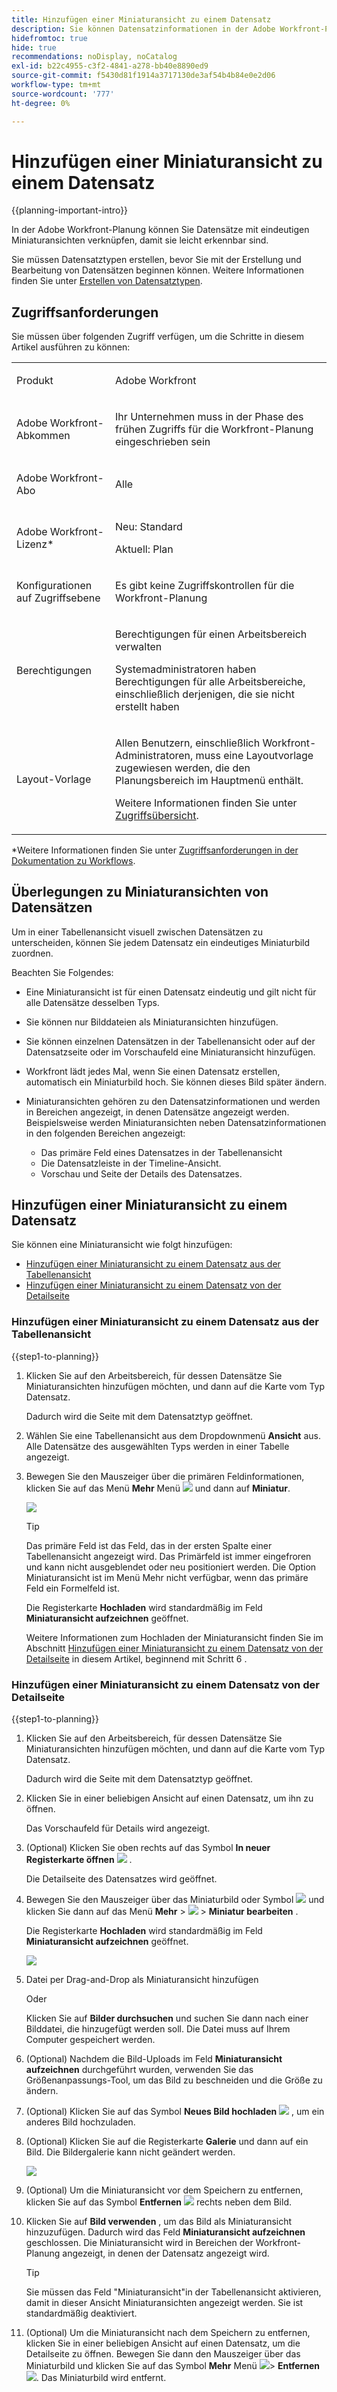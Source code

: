```yaml
---
title: Hinzufügen einer Miniaturansicht zu einem Datensatz
description: Sie können Datensatzinformationen in der Adobe Workfront-Planung bearbeiten und jeden Datensatz mit individuellen Miniaturansichten verknüpfen, damit sie leicht erkennbar sind.
hidefromtoc: true
hide: true
recommendations: noDisplay, noCatalog
exl-id: b22c4955-c3f2-4841-a278-bb40e8890ed9
source-git-commit: f5430d81f1914a3717130de3af54b4b84e0e2d06
workflow-type: tm+mt
source-wordcount: '777'
ht-degree: 0%

---
```


<!--update the metadata with real information-->

# Hinzufügen einer Miniaturansicht zu einem Datensatz

{{planning-important-intro}}

In der Adobe Workfront-Planung können Sie Datensätze mit eindeutigen Miniaturansichten verknüpfen, damit sie leicht erkennbar sind.

Sie müssen Datensatztypen erstellen, bevor Sie mit der Erstellung und Bearbeitung von Datensätzen beginnen können.
Weitere Informationen finden Sie unter [Erstellen von Datensatztypen](/help/quicksilver/planning/architecture/create-record-types.md).

## Zugriffsanforderungen

<!--************double-check permissions here - asking Isk and Lilit what permissions users need for adding thumbnails-->

Sie müssen über folgenden Zugriff verfügen, um die Schritte in diesem Artikel ausführen zu können:

<table style="table-layout:auto">
 <col>
 </col>
 <col>
 </col>
 <tbody>
    <tr>
<tr>
<td>
   <p> Produkt</p> </td>
   <td>
   <p> Adobe Workfront</p> </td>
  </tr>  
 <td role="rowheader"><p>Adobe Workfront-Abkommen</p></td>
   <td>
<p>Ihr Unternehmen muss in der Phase des frühen Zugriffs für die Workfront-Planung eingeschrieben sein </p>
   </td>
  </tr>
  <tr>
   <td role="rowheader"><p>Adobe Workfront-Abo</p></td>
   <td>
<p>Alle</p>
   </td>
  </tr>
  <tr>
   <td role="rowheader"><p>Adobe Workfront-Lizenz*</p></td>
   <td>
   <p>Neu: Standard</p> 
   <p>Aktuell: Plan</p>

</td>
  </tr>

<tr>
   <td role="rowheader"><p>Konfigurationen auf Zugriffsebene</p></td>
   <td> <p>Es gibt keine Zugriffskontrollen für die Workfront-Planung </p>  
</td>
  </tr>
<tr>
   <td role="rowheader"><p>Berechtigungen</p></td>
   <td> <p>Berechtigungen für einen Arbeitsbereich verwalten </p>  
   <p>Systemadministratoren haben Berechtigungen für alle Arbeitsbereiche, einschließlich derjenigen, die sie nicht erstellt haben</p>
</td>
  </tr>
<tr>
   <td role="rowheader"><p>Layout-Vorlage</p></td>
   <td>  <p>Allen Benutzern, einschließlich Workfront-Administratoren, muss eine Layoutvorlage zugewiesen werden, die den Planungsbereich im Hauptmenü enthält. </p> <p>Weitere Informationen finden Sie unter <a href="/help/quicksilver/planning/access/access-overview.md">Zugriffsübersicht</a>. </p>  
</td>
  </tr>

</tbody>
</table>

*Weitere Informationen finden Sie unter [Zugriffsanforderungen in der Dokumentation zu Workflows](/help/quicksilver/administration-and-setup/add-users/access-levels-and-object-permissions/access-level-requirements-in-documentation.md).

## Überlegungen zu Miniaturansichten von Datensätzen

Um in einer Tabellenansicht visuell zwischen Datensätzen zu unterscheiden, können Sie jedem Datensatz ein eindeutiges Miniaturbild zuordnen.

Beachten Sie Folgendes:

* Eine Miniaturansicht ist für einen Datensatz eindeutig und gilt nicht für alle Datensätze desselben Typs.
* Sie können nur Bilddateien als Miniaturansichten hinzufügen.
  <!--above: when you know exactly what type of files are allowed, add the exact extensions above-->
* Sie können einzelnen Datensätzen in der Tabellenansicht oder auf der Datensatzseite oder im Vorschaufeld eine Miniaturansicht hinzufügen.
* Workfront lädt jedes Mal, wenn Sie einen Datensatz erstellen, automatisch ein Miniaturbild hoch. Sie können dieses Bild später ändern.
* Miniaturansichten gehören zu den Datensatzinformationen und werden in Bereichen angezeigt, in denen Datensätze angezeigt werden. Beispielsweise werden Miniaturansichten neben Datensatzinformationen in den folgenden Bereichen angezeigt:

   * Das primäre Feld eines Datensatzes in der Tabellenansicht
   * Die Datensatzleiste in der Timeline-Ansicht.
   * Vorschau und Seite der Details des Datensatzes.

## Hinzufügen einer Miniaturansicht zu einem Datensatz

Sie können eine Miniaturansicht wie folgt hinzufügen:

* [Hinzufügen einer Miniaturansicht zu einem Datensatz aus der Tabellenansicht](#add-a-thumbnail-to-a-record-from-the-table-view)
* [Hinzufügen einer Miniaturansicht zu einem Datensatz von der Detailseite](#add-a-thumbnail-to-a-record-from-the-details-page)

### Hinzufügen einer Miniaturansicht zu einem Datensatz aus der Tabellenansicht

{{step1-to-planning}}

1. Klicken Sie auf den Arbeitsbereich, für dessen Datensätze Sie Miniaturansichten hinzufügen möchten, und dann auf die Karte vom Typ Datensatz.

   Dadurch wird die Seite mit dem Datensatztyp geöffnet.
1. Wählen Sie eine Tabellenansicht aus dem Dropdownmenü **Ansicht** aus. Alle Datensätze des ausgewählten Typs werden in einer Tabelle angezeigt.
1. Bewegen Sie den Mauszeiger über die primären Feldinformationen, klicken Sie auf das Menü **Mehr** Menü ![](assets/more-menu.png) und dann auf **Miniatur**.

   ![](assets/record-more-menu-expanded.png)

   >[!TIP]
   >
   >   Das primäre Feld ist das Feld, das in der ersten Spalte einer Tabellenansicht angezeigt wird. Das Primärfeld ist immer eingefroren und kann nicht ausgeblendet oder neu positioniert werden. Die Option Miniaturansicht ist im Menü Mehr nicht verfügbar, wenn das primäre Feld ein Formelfeld ist.

   Die Registerkarte **Hochladen** wird standardmäßig im Feld **Miniaturansicht aufzeichnen** geöffnet.

   Weitere Informationen zum Hochladen der Miniaturansicht finden Sie im Abschnitt [Hinzufügen einer Miniaturansicht zu einem Datensatz von der Detailseite](#add-a-thumbnail-to-a-record-from-the-details-page) in diesem Artikel, beginnend mit Schritt 6 <!--see if this is accurate-->.

<!--
   ![](assets/record-thumbnail-box-for-upload.png) 

  *****update screen shot with correct casing****

1. Drag and drop a file to add as a thumbnail
   
   Or
   
   Click **Browse images**, then browse for an image file to add. The file must be saved on your computer. 
1. (Optional) After the image uploads in the **Record thumbnail** box, use the sizing tool to crop and resize the image.
1. (Optional) Click the **Upload new image** icon ![](assets/upload-new-image-icon.png) to upload another image. 
1. (Optional) To remove a thumbnail before it is saved, click  **Remove uploaded image** icon ![](assets/remove-image-icon.png) to the right of the image. 
1. (Optional) Click the **Gallery** tab, then click an image. The gallery of images cannot be modified.

   ![](assets/record-thumbnail-box-for-gallery.png)
1. Click **Use image** to add the image as a thumbnail. 
   This closes the **Record thumbnail** box.
   The thumbnail displays in areas of Workfront Planning where the record displays. 

   >[!TIP]
   >
   >   You must enable the Thumbnail field in the table view to display thumbnails in this view. It is disabled by default.

1. (Optional) To remove the thumbnail after it is saved, hover over the primary field and click the **More** menu ![](assets/more-menu.png)> **Thumbnail** > the **Remove** icon ![](assets/remove-image-icon.png), then click **Save changes**. -->

### Hinzufügen einer Miniaturansicht zu einem Datensatz von der Detailseite

{{step1-to-planning}}

1. Klicken Sie auf den Arbeitsbereich, für dessen Datensätze Sie Miniaturansichten hinzufügen möchten, und dann auf die Karte vom Typ Datensatz.

   Dadurch wird die Seite mit dem Datensatztyp geöffnet.
1. Klicken Sie in einer beliebigen Ansicht auf einen Datensatz, um ihn zu öffnen.

   Das Vorschaufeld für Details wird angezeigt.
1. (Optional) Klicken Sie oben rechts auf das Symbol **In neuer Registerkarte öffnen** ![](assets/open-details-in-a-new-tab-icon.png) .

   Die Detailseite des Datensatzes wird geöffnet.
1. Bewegen Sie den Mauszeiger über das Miniaturbild oder Symbol ![](assets/record-thumbnail-icon-on-details-page.png) und klicken Sie dann auf das Menü **Mehr** > ![](assets/more-menu.png) > **Miniatur bearbeiten** .

   Die Registerkarte **Hochladen** wird standardmäßig im Feld **Miniaturansicht aufzeichnen** geöffnet.

   ![](assets/record-thumbnail-box-for-upload.png)

1. Datei per Drag-and-Drop als Miniaturansicht hinzufügen

   Oder

   Klicken Sie auf **Bilder durchsuchen** und suchen Sie dann nach einer Bilddatei, die hinzugefügt werden soll. Die Datei muss auf Ihrem Computer gespeichert werden.

1. (Optional) Nachdem die Bild-Uploads im Feld **Miniaturansicht aufzeichnen** durchgeführt wurden, verwenden Sie das Größenanpassungs-Tool, um das Bild zu beschneiden und die Größe zu ändern.
1. (Optional) Klicken Sie auf das Symbol **Neues Bild hochladen** ![](assets/upload-new-image-icon.png) , um ein anderes Bild hochzuladen.
1. (Optional) Klicken Sie auf die Registerkarte **Galerie** und dann auf ein Bild. Die Bildergalerie kann nicht geändert werden.

   ![](assets/record-thumbnail-box-for-gallery.png)

1. (Optional) Um die Miniaturansicht vor dem Speichern zu entfernen, klicken Sie auf das Symbol **Entfernen** ![](assets/remove-image-icon.png) rechts neben dem Bild.

1. Klicken Sie auf **Bild verwenden** , um das Bild als Miniaturansicht hinzuzufügen.
Dadurch wird das Feld **Miniaturansicht aufzeichnen** geschlossen.
Die Miniaturansicht wird in Bereichen der Workfront-Planung angezeigt, in denen der Datensatz angezeigt wird.

   >[!TIP]
   >
   >   Sie müssen das Feld &quot;Miniaturansicht&quot;in der Tabellenansicht aktivieren, damit in dieser Ansicht Miniaturansichten angezeigt werden. Sie ist standardmäßig deaktiviert.

1. (Optional) Um die Miniaturansicht nach dem Speichern zu entfernen, klicken Sie in einer beliebigen Ansicht auf einen Datensatz, um die Detailseite zu öffnen. Bewegen Sie dann den Mauszeiger über das Miniaturbild und klicken Sie auf das Symbol **Mehr** Menü ![](assets/more-menu.png)> **Entfernen** ![](assets/remove-image-icon.png). Das Miniaturbild wird entfernt.




<!--
### Generate a thumbnail for a record

{{step1-to-planning}}

1. Click the workspace for whose records you want to add thumbnails, then click the record type card. 

   This opens the record type page. 
1. Select a table view from the **View** drop-down menu. All records of the type you selected display in a table. 
1. Hover over the primary field information, click the **More** menu ![](assets/more-menu.png), then click **Thumbnail**. 

   ![](assets/record-more-menu-expanded.png)

      >[!TIP]
      >
      >   The primary field is the field that displays in the first column of a table view. The primary field is always frozen and cannot be hidden or relocated. 

   The **Record thumbnail** box opens.

(*************** update the screenshot below*************)
   ![](assets/record-thumbnail-box-for-upload.png) 

1. Click the **Generate** tab, and type a prompt describing the type of image you want to add in the space provided. 
1. Click **Generate**. 

   A set of four suggested images displays. 

1. Click an image to select it, then click **Use image**. 

   The Record thumbnail box closes and the thumbnail is attached to the record. All users who can view the records can now see the selected thumbnail. 
1. (Optional) Click the **More** menu ![](assets/more-menu.png) to the right of the record name in the table view, then click **Thumbnail**. 

   The generated image opens in the **Upload** tab where you can modify or remove it, as described in the section [Upload a thumbnail to a record](#upload-a-thumbnail-to-a-record) in this article. 
-->